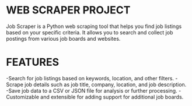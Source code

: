 # WEB SCRAPER PROJECT
Job Scraper is a Python web scraping tool that helps you find job listings based on your specific criteria. It allows you to search and collect job postings from various job boards and websites.

# FEATURES
-Search for job listings based on keywords, location, and other filters.
-Scrape job details such as job title, company, location, and job description.
-Save job data to a CSV or JSON file for analysis or further processing.
-Customizable and extensible for adding support for additional job boards.



